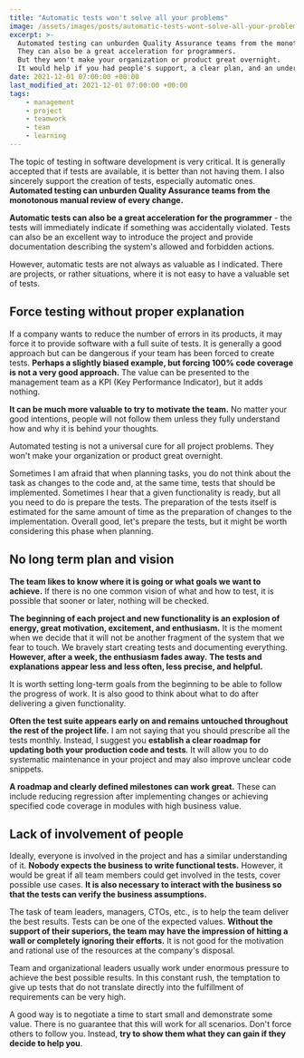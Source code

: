 ```yaml
---
title: "Automatic tests won't solve all your problems"
image: /assets/images/posts/automatic-tests-wont-solve-all-your-problems.png
excerpt: >-
  Automated testing can unburden Quality Assurance teams from the monotonous manual review of every change.
  They can also be a great acceleration for programmers.
  But they won't make your organization or product great overnight.
  It would help if you had people's support, a clear plan, and an understanding of expectations.
date: 2021-12-01 07:00:00 +00:00
last_modified_at: 2021-12-01 07:00:00 +00:00
tags:
    - management
    - project
    - teamwork
    - team
    - learning
---
```


  The topic of testing in software development is very critical.
  It is generally accepted that if tests are available, it is better than not having them.
  I also sincerely support the creation of tests, especially automatic ones.
  **Automated testing can unburden Quality Assurance teams from the monotonous manual review of every change.**

  **Automatic tests can also be a great acceleration for the programmer** - the tests will immediately indicate if something was accidentally violated.
  Tests can also be an excellent way to introduce the project and provide documentation describing the system's allowed and forbidden actions.

  However, automatic tests are not always as valuable as I indicated.
  There are projects, or rather situations, where it is not easy to have a valuable set of tests.

## Force testing without proper explanation

  If a company wants to reduce the number of errors in its products, it may force it to provide software with a full suite of tests.
  It is generally a good approach but can be dangerous if your team has been forced to create tests.
  **Perhaps a slightly biased example, but forcing 100% code coverage is not a very good approach.**
  The value can be presented to the management team as a KPI (Key Performance Indicator), but it adds nothing.

  **It can be much more valuable to try to motivate the team.**
  No matter your good intentions, people will not follow them unless they fully understand how and why it is behind your thoughts.

  Automated testing is not a universal cure for all project problems.
  They won't make your organization or product great overnight.

  Sometimes I am afraid that when planning tasks, you do not think about the task as changes to the code and, at the same time, tests that should be implemented.
  Sometimes I hear that a given functionality is ready, but all you need to do is prepare the tests.
  The preparation of the tests itself is estimated for the same amount of time as the preparation of changes to the implementation.
  Overall good, let's prepare the tests, but it might be worth considering this phase when planning.

## No long term plan and vision

  **The team likes to know where it is going or what goals we want to achieve.**
  If there is no one common vision of what and how to test, it is possible that sooner or later, nothing will be checked.

  **The beginning of each project and new functionality is an explosion of energy, great motivation, excitement, and enthusiasm.**
  It is the moment when we decide that it will not be another fragment of the system that we fear to touch.
  We bravely start creating tests and documenting everything.
  **However, after a week, the enthusiasm fades away.**
  **The tests and explanations appear less and less often, less precise, and helpful.**

  It is worth setting long-term goals from the beginning to be able to follow the progress of work.
  It is also good to think about what to do after delivering a given functionality.

  **Often the test suite appears early on and remains untouched throughout the rest of the project life.**
  I am not saying that you should prescribe all the tests monthly.
  Instead, I suggest you **establish a clear roadmap for updating both your production code and tests**.
  It will allow you to do systematic maintenance in your project and may also improve unclear code snippets.

  **A roadmap and clearly defined milestones can work great.**
  These can include reducing regression after implementing changes or achieving specified code coverage in modules with high business value.

## Lack of involvement of people

  Ideally, everyone is involved in the project and has a similar understanding of it.
  **Nobody expects the business to write functional tests.**
  However, it would be great if all team members could get involved in the tests, cover possible use cases.
  **It is also necessary to interact with the business so that the tests can verify the business assumptions.**

  The task of team leaders, managers, CTOs, etc., is to help the team deliver the best results.
  Tests can be one of the expected values.
  **Without the support of their superiors, the team may have the impression of hitting a wall or completely ignoring their efforts.**
  It is not good for the motivation and rational use of the resources at the company's disposal.

  Team and organizational leaders usually work under enormous pressure to achieve the best possible results.
  In this constant rush, the temptation to give up tests that do not translate directly into the fulfillment of requirements can be very high.

  A good way is to negotiate a time to start small and demonstrate some value.
  There is no guarantee that this will work for all scenarios.
  Don't force others to follow you.
  Instead, **try to show them what they can gain if they decide to help you**.
